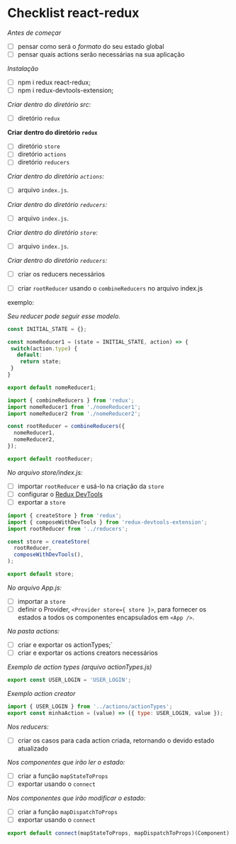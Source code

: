 # Checklist react-redux

*Antes de começar*
- [ ] pensar como será o *formato* do seu estado global
- [ ] pensar quais actions serão necessárias na sua aplicação

*Instalação*
- [ ] npm i redux react-redux;
- [ ] npm i redux-devtools-extension;

*Criar dentro do diretório src:*
- [ ] diretório `redux`

**Criar dentro do diretório `redux`**
- [ ] diretório `store`
- [ ] diretório `actions`
- [ ] diretório `reducers`

*Criar dentro do diretório `actions`:*
- [ ] arquivo `index.js`.

*Criar dentro do diretório `reducers`:*
- [ ] arquivo `index.js`.

*Criar dentro do diretório `store`:*
- [ ] arquivo `index.js`.

*Criar dentro do diretório `reducers`:*
- [ ] criar os reducers necessários
- [ ] criar `rootReducer` usando o `combineReducers` no arquivo index.js


exemplo:

*Seu reducer pode seguir esse modelo.*

```js
const INITIAL_STATE = {};

const nomeReducer1 = (state = INITIAL_STATE, action) => {
 switch(action.type) {
   default:
    return state;
 }
}

export default nomeReducer1;

```

```js
import { combineReducers } from 'redux';
import nomeReducer1 from './nomeReducer1';
import nomeReducer2 from './nomeReducer2';

const rootReducer = combineReducers({
  nomeReducer1,
  nomeReducer2,
});

export default rootReducer;
```

*No arquivo store/index.js:*
- [ ] importar `rootReducer` e usá-lo na criação da `store`
- [ ] configurar o [Redux DevTools](https://github.com/reduxjs/redux-devtools)
- [ ] exportar a `store`

```js
import { createStore } from 'redux';
import { composeWithDevTools } from 'redux-devtools-extension';
import rootReducer from '../reducers';

const store = createStore(
  rootReducer,
  composeWithDevTools(),
);

export default store;
```

*No arquivo App.js:*
- [ ] importar a `store`
- [ ] definir o Provider, `<Provider store={ store }>`, para fornecer os estados a todos os componentes encapsulados em `<App />`.

*Na pasta actions:*
- [ ] criar e exportar os actionTypes;`
- [ ] criar e exportar os actions creators necessários

*Exemplo de action types (arquivo actionTypes.js)*

```js
export const USER_LOGIN = 'USER_LOGIN';
```
*Exemplo action creator*

```js
import { USER_LOGIN } from '../actions/actionTypes';
export const minhaAction = (value) => ({ type: USER_LOGIN, value });
```

*Nos reducers:*
- [ ] criar os casos para cada action criada, retornando o devido estado atualizado

*Nos componentes que irão ler o estado:*
- [ ] criar a função `mapStateToProps`
- [ ] exportar usando o `connect`

*Nos componentes que irão modificar o estado:*
- [ ] criar a função `mapDispatchToProps`
- [ ] exportar usando o `connect`

```js
export default connect(mapStateToProps, mapDispatchToProps)(Component)
```
